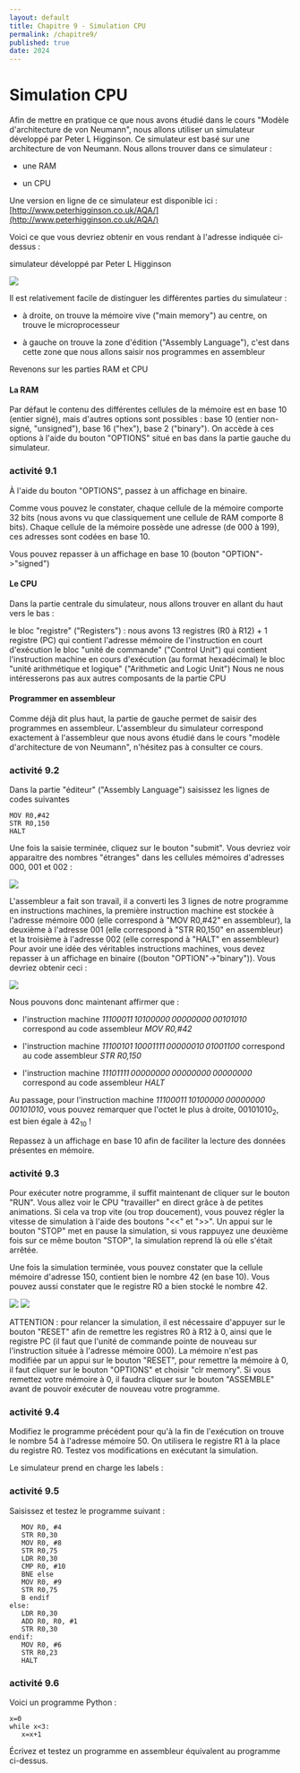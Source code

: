 ```yaml
---
layout: default
title: Chapitre 9 - Simulation CPU
permalink: /chapitre9/
published: true
date: 2024
---
```


# Simulation CPU

Afin de mettre en pratique ce que nous avons étudié dans le cours "Modèle d'architecture de von Neumann", nous allons utiliser un simulateur développé par Peter L Higginson. Ce simulateur est basé sur une architecture de von Neumann. Nous allons trouver dans ce simulateur :

- une RAM

- un CPU

Une version en ligne de ce simulateur est disponible ici :  [http://www.peterhigginson.co.uk/AQA/](http://www.peterhigginson.co.uk/AQA/)

Voici ce que vous devriez obtenir en vous rendant à l'adresse indiquée ci-dessus :

simulateur développé par Peter L Higginson

![](img/c9a_1.png)

Il est relativement facile de distinguer les différentes parties du simulateur :

- à droite, on trouve la mémoire vive ("main memory")
au centre, on trouve le microprocesseur

- à gauche on trouve la zone d'édition ("Assembly Language"), c'est dans cette zone que nous allons saisir nos programmes en assembleur

Revenons sur les parties RAM et CPU

#### La RAM

Par défaut le contenu des différentes cellules de la mémoire est en base 10 (entier signé), mais d'autres options sont possibles : base 10 (entier non-signé, "unsigned"), base 16 ("hex"), base 2 ("binary"). On accède à ces options à l'aide du bouton "OPTIONS" situé en bas dans la partie gauche du simulateur.

### activité 9.1

À l'aide du bouton "OPTIONS", passez à un affichage en binaire.

Comme vous pouvez le constater, chaque cellule de la mémoire comporte 32 bits (nous avons vu que classiquement une cellule de RAM comporte 8 bits). Chaque cellule de la mémoire possède une adresse (de 000 à 199), ces adresses sont codées en base 10.

Vous pouvez repasser à un affichage en base 10 (bouton "OPTION"->"signed")

#### Le CPU

Dans la partie centrale du simulateur, nous allons trouver en allant du haut vers le bas :

le bloc "registre" ("Registers") : nous avons 13 registres (R0 à R12) + 1 registre (PC) qui contient l'adresse mémoire de l'instruction en court d'exécution
le bloc "unité de commande" ("Control Unit") qui contient l'instruction machine en cours d'exécution (au format hexadécimal)
le bloc "unité arithmétique et logique" ("Arithmetic and Logic Unit")
Nous ne nous intéresserons pas aux autres composants de la partie CPU

#### Programmer en assembleur

Comme déjà dit plus haut, la partie de gauche permet de saisir des programmes en assembleur. L'assembleur du simulateur correspond exactement à l'assembleur que nous avons étudié dans le cours "modèle d'architecture de von Neumann", n'hésitez pas à consulter ce cours.

### activité 9.2

Dans la partie "éditeur" ("Assembly Language") saisissez les lignes de codes suivantes

```
MOV R0,#42
STR R0,150
HALT
```
			
Une fois la saisie terminée, cliquez sur le bouton "submit". Vous devriez voir apparaitre des nombres "étranges" dans les cellules mémoires d'adresses 000, 001 et 002 :

![](img/c9a_2.png)

L'assembleur a fait son travail, il a converti les 3 lignes de notre programme en instructions machines, la première instruction machine est stockée à l'adresse mémoire 000 (elle correspond à "MOV R0,#42" en assembleur), la deuxième à l'adresse 001 (elle correspond à "STR R0,150" en assembleur) et la troisième à l'adresse 002 (elle correspond à "HALT" en assembleur) Pour avoir une idée des véritables instructions machines, vous devez repasser à un affichage en binaire ((bouton "OPTION"->"binary")). Vous devriez obtenir ceci :

![](img/c9a_3.png)

Nous pouvons donc maintenant affirmer que :

- l'instruction machine *11100011 10100000 00000000 00101010* correspond au code assembleur *MOV R0,#42*
- l'instruction machine *11100101 10001111 00000010 01001100* correspond au code assembleur *STR R0,150*

- l'instruction machine *11101111 00000000 00000000 00000000* correspond au code assembleur *HALT*

Au passage, pour l'instruction machine *11100011 10100000 00000000 00101010*, vous pouvez remarquer que l'octet le plus à droite, 00101010<sub>2</sub>, est bien égale à 42<sub>10</sub> !

Repassez à un affichage en base 10 afin de faciliter la lecture des données présentes en mémoire.

### activité 9.3

Pour exécuter notre programme, il suffit maintenant de cliquer sur le bouton "RUN". Vous allez voir le CPU "travailler" en direct grâce à de petites animations. Si cela va trop vite (ou trop doucement), vous pouvez régler la vitesse de simulation à l'aide des boutons "<<" et ">>". Un appui sur le bouton "STOP" met en pause la simulation, si vous rappuyez une deuxième fois sur ce même bouton "STOP", la simulation reprend là où elle s'était arrêtée.

Une fois la simulation terminée, vous pouvez constater que la cellule mémoire d'adresse 150, contient bien le nombre 42 (en base 10). Vous pouvez aussi constater que le registre R0 a bien stocké le nombre 42.

![](img/c9a_4b.png)
![](img/c9a_4.png)

ATTENTION : pour relancer la simulation, il est nécessaire d'appuyer sur le bouton "RESET" afin de remettre les registres R0 à R12 à 0, ainsi que le registre PC (il faut que l'unité de commande pointe de nouveau sur l'instruction située à l'adresse mémoire 000). La mémoire n'est pas modifiée par un appui sur le bouton "RESET", pour remettre la mémoire à 0, il faut cliquer sur le bouton "OPTIONS" et choisir "clr memory". Si vous remettez votre mémoire à 0, il faudra cliquer sur le bouton "ASSEMBLE" avant de pouvoir exécuter de nouveau votre programme.

### activité 9.4

Modifiez le programme précédent pour qu'à la fin de l'exécution on trouve le nombre 54 à l'adresse mémoire 50. On utilisera le registre R1 à la place du registre R0. Testez vos modifications en exécutant la simulation.

Le simulateur prend en charge les labels :

### activité 9.5

Saisissez et testez le programme suivant :

```
   MOV R0, #4
   STR R0,30
   MOV R0, #8
   STR R0,75
   LDR R0,30
   CMP R0, #10
   BNE else
   MOV R0, #9
   STR R0,75
   B endif
else:
   LDR R0,30
   ADD R0, R0, #1
   STR R0,30
endif:
   MOV R0, #6
   STR R0,23
   HALT
```

### activité 9.6

Voici un programme Python :

```
x=0
while x<3:
   x=x+1
```

Écrivez et testez un programme en assembleur équivalent au programme ci-dessus.
